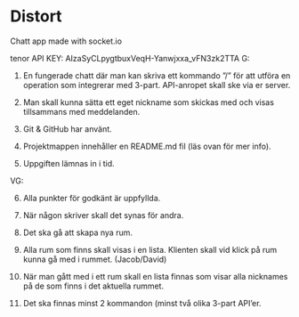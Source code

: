 # Distort
Chatt app made with socket.io

tenor API KEY: AIzaSyCLpygtbuxVeqH-Yanwjxxa_vFN3zk2TTA
G:

1.	En fungerade chatt där man kan skriva ett kommando ”/” för att utföra en operation som integrerar med 3-part. API-anropet skall ske via er server.

2.	Man skall kunna sätta ett eget nickname som skickas med och visas tillsammans med meddelanden.

3.	Git & GitHub har använt. 

4.	Projektmappen innehåller en README.md fil (läs ovan för mer info).

5.	Uppgiften lämnas in i tid. 

VG:

6.	Alla punkter för godkänt är uppfyllda.

7.	När någon skriver skall det synas för andra.

8.	Det ska gå att skapa nya rum.

9.	Alla rum som finns skall visas i en lista. Klienten skall vid klick på rum kunna gå med i rummet.
(Jacob/David)
10.	När man gått med i ett rum skall en lista finnas som visar alla nicknames på de som finns i det aktuella rummet.

11.	Det ska finnas minst 2 kommandon (minst två olika 3-part API’er.


